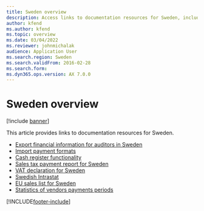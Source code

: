 ```yaml
---
title: Sweden overview
description: Access links to documentation resources for Sweden, including links to resources about declarations, functionality, statistics, and sales lists. 
author: kfend
ms.author: kfend
ms.topic: overview
ms.date: 03/04/2022
ms.reviewer: johnmichalak
audience: Application User
ms.search.region: Sweden
ms.search.validFrom: 2016-02-28
ms.search.form:
ms.dyn365.ops.version: AX 7.0.0
---
```


# Sweden overview

[!include [banner](../../includes/banner.md)]

This article provides links to documentation resources for Sweden. 

- [Export financial information for auditors in Sweden](emea-swe-sie-standard-report.md)
- [Import payment formats](emea-swe-payment-formats-import.md)
- [Cash register functionality](../../../commerce/localizations/sweden/emea-swe-cash-registers.md)
- [Sales tax payment report for Sweden](emea-swe-sales-tax-payment-report-sweden.md)
- [VAT declaration for Sweden](emea-swe-VAT-declaration-Sweden.md)
- [Swedish Intrastat](emea-swe-intrastat.md)
- [EU sales list for Sweden](emea-swe-eu-sales-list.md)
- [Statistics of vendors payments periods](emea-swe-payment-periods-statistics.md)


[!INCLUDE[footer-include](../../../includes/footer-banner.md)]
